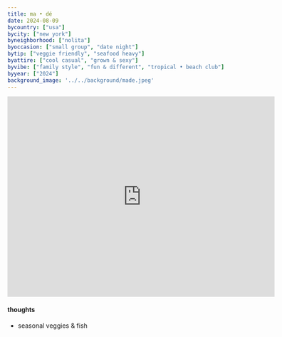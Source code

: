 ```yaml
---
title: ma • dé
date: 2024-08-09
bycountry: ["usa"]
bycity: ["new york"]
byneighborhood: ["nolita"]
byoccasion: ["small group", "date night"]
bytip: ["veggie friendly", "seafood heavy"]
byattire: ["cool casual", "grown & sexy"]
byvibe: ["family style", "fun & different", "tropical • beach club"]
byyear: ["2024"]
background_image: '../../background/made.jpeg'
---
```


<iframe src="https://www.google.com/maps/embed?pb=!1m18!1m12!1m3!1d3023.8507513923378!2d-73.99777272365134!3d40.72130193704557!2m3!1f0!2f0!3f0!3m2!1i1024!2i768!4f13.1!3m3!1m2!1s0x89c2592421f572eb%3A0x9301209dcd9341c8!2zTWHigKJkw6k!5e0!3m2!1sen!2sus!4v1727405691171!5m2!1sen!2sus" width="600" height="450" style="border:0;" allowfullscreen="" loading="lazy" referrerpolicy="no-referrer-when-downgrade"></iframe>

#### thoughts
* seasonal veggies & fish

